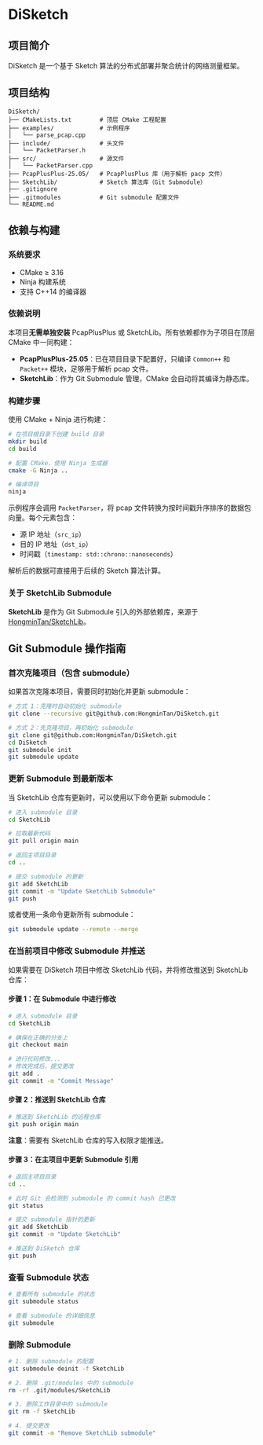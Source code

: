 # DiSketch

## 项目简介

DiSketch 是一个基于 Sketch 算法的分布式部署并聚合统计的网络测量框架。

## 项目结构

```
DiSketch/
├── CMakeLists.txt        # 顶层 CMake 工程配置
├── examples/             # 示例程序
│   └── parse_pcap.cpp
├── include/              # 头文件
│   └── PacketParser.h
├── src/                  # 源文件
│   └── PacketParser.cpp
├── PcapPlusPlus-25.05/   # PcapPlusPlus 库（用于解析 pacp 文件）
├── SketchLib/            # Sketch 算法库（Git Submodule）
├── .gitignore
├── .gitmodules           # Git submodule 配置文件
└── README.md
```

## 依赖与构建

### 系统要求

- CMake ≥ 3.16
- Ninja 构建系统
- 支持 C++14 的编译器

### 依赖说明

本项目**无需单独安装** PcapPlusPlus 或 SketchLib。所有依赖都作为子项目在顶层 CMake 中一同构建：

- **PcapPlusPlus-25.05**：已在项目目录下配置好，只编译 `Common++` 和 `Packet++` 模块，足够用于解析 pcap 文件。
- **SketchLib**：作为 Git Submodule 管理，CMake 会自动将其编译为静态库。

### 构建步骤

使用 CMake + Ninja 进行构建：

```bash
# 在项目根目录下创建 build 目录
mkdir build
cd build

# 配置 CMake，使用 Ninja 生成器
cmake -G Ninja ..

# 编译项目
ninja
```

示例程序会调用 `PacketParser`，将 pcap 文件转换为按时间戳升序排序的数据包向量。每个元素包含：
- 源 IP 地址（`src_ip`）
- 目的 IP 地址（`dst_ip`）
- 时间戳（`timestamp: std::chrono::nanoseconds`）

解析后的数据可直接用于后续的 Sketch 算法计算。

### 关于 SketchLib Submodule

**SketchLib** 是作为 Git Submodule 引入的外部依赖库，来源于 [HongminTan/SketchLib](https://github.com/HongminTan/SketchLib)。

## Git Submodule 操作指南

### 首次克隆项目（包含 submodule）

如果首次克隆本项目，需要同时初始化并更新 submodule：

```bash
# 方式 1：克隆时自动初始化 submodule
git clone --recursive git@github.com:HongminTan/DiSketch.git

# 方式 2：先克隆项目，再初始化 submodule
git clone git@github.com:HongminTan/DiSketch.git
cd DiSketch
git submodule init
git submodule update
```

### 更新 Submodule 到最新版本

当 SketchLib 仓库有更新时，可以使用以下命令更新 submodule：

```bash
# 进入 submodule 目录
cd SketchLib

# 拉取最新代码
git pull origin main

# 返回主项目目录
cd ..

# 提交 submodule 的更新
git add SketchLib
git commit -m "Update SketchLib Submodule"
git push
```

或者使用一条命令更新所有 submodule：

```bash
git submodule update --remote --merge
```

### 在当前项目中修改 Submodule 并推送

如果需要在 DiSketch 项目中修改 SketchLib 代码，并将修改推送到 SketchLib 仓库：

#### 步骤 1：在 Submodule 中进行修改

```bash
# 进入 submodule 目录
cd SketchLib

# 确保在正确的分支上
git checkout main

# 进行代码修改...
# 修改完成后，提交更改
git add .
git commit -m "Commit Message"
```

#### 步骤 2：推送到 SketchLib 仓库

```bash
# 推送到 SketchLib 的远程仓库
git push origin main
```

**注意**：需要有 SketchLib 仓库的写入权限才能推送。

#### 步骤 3：在主项目中更新 Submodule 引用

```bash
# 返回主项目目录
cd ..

# 此时 Git 会检测到 submodule 的 commit hash 已更改
git status

# 提交 submodule 指针的更新
git add SketchLib
git commit -m "Update SketchLib"

# 推送到 DiSketch 仓库
git push
```

### 查看 Submodule 状态

```bash
# 查看所有 submodule 的状态
git submodule status

# 查看 submodule 的详细信息
git submodule
```

### 删除 Submodule

```bash
# 1. 删除 submodule 的配置
git submodule deinit -f SketchLib

# 2. 删除 .git/modules 中的 submodule
rm -rf .git/modules/SketchLib

# 3. 删除工作目录中的 submodule
git rm -f SketchLib

# 4. 提交更改
git commit -m "Remove SketchLib submodule"
```